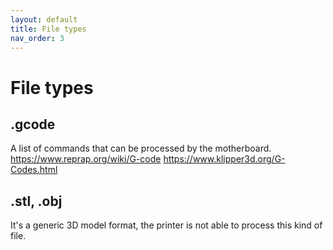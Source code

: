 ```yaml
---
layout: default
title: File types
nav_order: 3
---
```


# File types

## .gcode

A list of commands that can be processed by the motherboard.
https://www.reprap.org/wiki/G-code
https://www.klipper3d.org/G-Codes.html


## .stl, .obj

It's a generic 3D model format, the printer is not able to process this kind of file.
